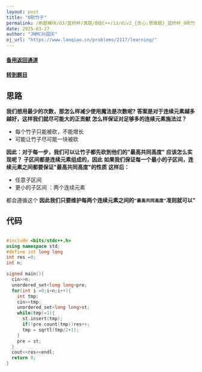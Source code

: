 ```yaml
---
layout: post
title: "0砍竹子"
permalink: /刷题模块/OJ/蓝桥杯/真题/B组C++/13/div2_{贪心;思维题}_蓝桥杯_0砍竹子.md/
date: 2025-03-27
author: "JNMC孙国庆"
oj_url: "https://www.lanqiao.cn/problems/2117/learning/"
---
```


#### [备用返回通道](../../README.md)
#### [转到题目](https://www.lanqiao.cn/problems/2117/learning/)

## 思路
**我们想用最少的次数，那怎么样减少使用魔法是次数呢?**
**答案是对于连续元素越多越好，这样我们就尽可能大的正贡献**
**怎么样保证对足够多的连续元素施法过？**
- 每个竹子只能被砍，不能增长
- 可能让竹子尽可能一块被砍

**因此：对于每一步，我们可以让竹子都先砍到他们的"最高共同高度"**
**应该怎么实现呢？**
**子区间都是连续元素组成的，因此**
**如果我们保证每一个最小的子区间，连续元素之间都要保证"最高共同高度"的性质**
**这样后：**
- 任意子区间
- 更小的子区间 ：两个连续元素

都会遵循这个
**因此我们只要维护每两个连续元素之间的`"最高共同高度"`准则就可以"**

## 代码

```cpp

#include <bits/stdc++.h>
using namespace std;
#define int long long
int res =0;
int n;

signed main(){
  cin>>n;
  unordered_set<long long>pre;
  for(int i =0;i<n;i++){
    int tmp;
    cin>>tmp;
    unordered_set<long long>st;
    while(tmp!=1){
      st.insert(tmp);
      if(!pre.count(tmp))res++;
      tmp = sqrtl(tmp/2+1);
    }
    pre = st;
  }
  cout<<res<<endl;
  return 0;
}
```